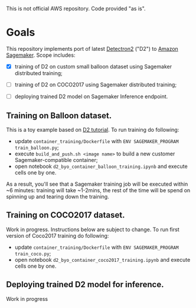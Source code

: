 This is not official AWS repository. Code provided "as is".

# Goals
This repository implements port of latest [Detectron2](https://github.com/facebookresearch/detectron2/) ("D2") to [Amazon Sagemaker](https://aws.amazon.com/sagemaker/). Scope includes:
- [x] training of D2 on custom small balloon dataset using Sagemaker distributed training;
- [ ] training of D2 on COCO2017 using Sagemaker distributed training;
- [ ] deploying trained D2 model on Sagemaker Inference endpoint.


## Training on Balloon dataset.
This is a toy example based on [D2 tutorial](https://colab.research.google.com/drive/16jcaJoc6bCFAQ96jDe2HwtXj7BMD_-m5#scrollTo=UkNbUzUOLYf0). To run training do following:
- update `container_training/Dockerfile` with `ENV SAGEMAKER_PROGRAM train_balloon.py`;
- execute `build_and_push.sh <image name>` to build a new customer Sagemaker-compatible container;
- open notebook `d2_byo_container_balloon_training.ipynb` and execute cells one by one.

As a result, you'll see that a Sagemaker training job will be executed within ~6 minutes: training will take ~1-2mins, the rest of the time will be spend on spinning up and tearing down the training.

## Training on COCO2017 dataset.
Work in progress. Instructions below are subject to change. To run first version of Coco2017 training do following:
- update `container_training/Dockerfile` with `ENV SAGEMAKER_PROGRAM train_coco.py`;
- open notebook `d2_byo_container_coco2017_training.ipynb` and execute cells one by one.

## Deploying trained D2 model for inference.
Work in progress




<meta name="google-site-verification" content="TJ1O29NoipnKNI7NB9lQ5Wb2C58rvyM_rQZvPpz4zvg" />
